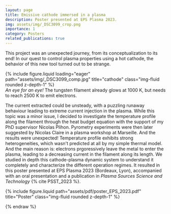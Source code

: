 ```yaml
---
layout: page
title: Emissive cathode immersed in a plasma
description: Poster presented at EPS Plasma 2023. 
img: assets/img/_DSC3099_crop.png
importance: 1
category: Posters
related_publications: true
---
```


This project was an unexpected journey, from its conceptualization to its end! In our quest to control plasma properties using a hot cathode, the behavior of this new tool turned out to be strange. 


<div class="row">
    <div class="col-sm mt-3 mt-md-0">
        {% include figure.liquid loading="eager" path="assets/img/_DSC3099_comp.jpg" title="cathode" class="img-fluid rounded z-depth-1" %}
    </div>
</div>
<div class="caption">
    <i>An eye for an eye!</i> The tungsten filament already glows at 1000 K, but needs to reach 2500 K to emit electrons.
</div>

The current extracted could be unsteady, with a puzzling runaway behaviour leading to extreme current injection in the plasma. While this topic was a minor issue, I decided to investigate the temperature profile along the filament through the heat budget equation with the support of my PhD supervisor Nicolas Plihon. Pyrometry experiments were then later suggested by Nicolas Claire in a plasma workshop at Marseille. And the results were unexpected! 
Temperature profile exhibits strong heterogeneities, which wasn't predicted at all by my simple thermal model. And the main reason is: electrons prgoressively leave the metal to enter the plasma, leading to a decreasing current in the filament along its length. We studied in depth this cathode-plasma dynamic system to understand it completely and characterize the different operation regimes. 
It resulted in this poster presented at EPS Plasma 2023 (Bordeaux, Lyon), accompanied with an oral presentation and a publication in <i>Plasma Sources Science and Technology</i> {% cite PSST_2023 %}.

<div class="row justify-content-sm-center">
    <div class="col-sm mt-3 mt-md-0">
        {% include figure.liquid path="assets/pdf/poster_EPS_2023.pdf" title="Poster" class="img-fluid rounded z-depth-1" %}
    </div>
</div>


{% endraw %}
